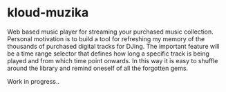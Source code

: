 # kloud-muzika

Web based music player for streaming your purchased music collection. Personal motivation is to build a tool for refreshing my memory of the thousands of purchased digital tracks for DJing. 
The important feature will be a time range selector that defines how long a specific track is being played and from which time point onwards. In this way it is easy to shuffle around the library
and remind oneself of all the forgotten gems.

Work in progress..
